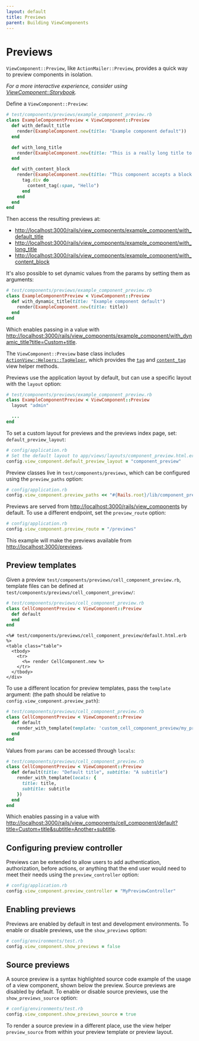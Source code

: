 ```yaml
---
layout: default
title: Previews
parent: Building ViewComponents
---
```


# Previews

`ViewComponent::Preview`, like `ActionMailer::Preview`, provides a quick way to preview components in isolation.

_For a more interactive experience, consider using [ViewComponent::Storybook](https://github.com/jonspalmer/view_component_storybook)._

Define a `ViewComponent::Preview`:

```ruby
# test/components/previews/example_component_preview.rb
class ExampleComponentPreview < ViewComponent::Preview
  def with_default_title
    render(ExampleComponent.new(title: "Example component default"))
  end

  def with_long_title
    render(ExampleComponent.new(title: "This is a really long title to see how the component renders this"))
  end

  def with_content_block
    render(ExampleComponent.new(title: "This component accepts a block of content")) do
      tag.div do
        content_tag(:span, "Hello")
      end
    end
  end
end
```

Then access the resulting previews at:

* <http://localhost:3000/rails/view_components/example_component/with_default_title>
* <http://localhost:3000/rails/view_components/example_component/with_long_title>
* <http://localhost:3000/rails/view_components/example_component/with_content_block>

It's also possible to set dynamic values from the params by setting them as arguments:

```ruby
# test/components/previews/example_component_preview.rb
class ExampleComponentPreview < ViewComponent::Preview
  def with_dynamic_title(title: "Example component default")
    render(ExampleComponent.new(title: title))
  end
end
```

Which enables passing in a value with <http://localhost:3000/rails/view_components/example_component/with_dynamic_title?title=Custom+title>.

The `ViewComponent::Preview` base class includes
[`ActionView::Helpers::TagHelper`](https://api.rubyonrails.org/classes/ActionView/Helpers/TagHelper.html), which provides the [`tag`](https://api.rubyonrails.org/classes/ActionView/Helpers/TagHelper.html#method-i-tag)
and [`content_tag`](https://api.rubyonrails.org/classes/ActionView/Helpers/TagHelper.html#method-i-content_tag) view helper methods.

Previews use the application layout by default, but can use a specific layout with the `layout` option:

```ruby
# test/components/previews/example_component_preview.rb
class ExampleComponentPreview < ViewComponent::Preview
  layout "admin"

  ...
end
```

To set a custom layout for previews and the previews index page, set: `default_preview_layout`:

```ruby
# config/application.rb
# Set the default layout to app/views/layouts/component_preview.html.erb
config.view_component.default_preview_layout = "component_preview"
```

Preview classes live in `test/components/previews`, which can be configured using the `preview_paths` option:

```ruby
# config/application.rb
config.view_component.preview_paths << "#{Rails.root}/lib/component_previews"
```

Previews are served from <http://localhost:3000/rails/view_components> by default. To use a different endpoint, set the `preview_route` option:

```ruby
# config/application.rb
config.view_component.preview_route = "/previews"
```

This example will make the previews available from <http://localhost:3000/previews>.

## Preview templates

Given a preview `test/components/previews/cell_component_preview.rb`, template files can be defined at `test/components/previews/cell_component_preview/`:

```ruby
# test/components/previews/cell_component_preview.rb
class CellComponentPreview < ViewComponent::Preview
  def default
  end
end
```

```erb
<%# test/components/previews/cell_component_preview/default.html.erb %>
<table class="table">
  <tbody>
    <tr>
      <%= render CellComponent.new %>
    </tr>
  </tbody>
</div>
```

To use a different location for preview templates, pass the `template` argument:
(the path should be relative to `config.view_component.preview_path`):

```ruby
# test/components/previews/cell_component_preview.rb
class CellComponentPreview < ViewComponent::Preview
  def default
    render_with_template(template: 'custom_cell_component_preview/my_preview_template')
  end
end
```

Values from `params` can be accessed through `locals`:

```ruby
# test/components/previews/cell_component_preview.rb
class CellComponentPreview < ViewComponent::Preview
  def default(title: "Default title", subtitle: "A subtitle")
    render_with_template(locals: {
      title: title,
      subtitle: subtitle
    })
  end
end
```

Which enables passing in a value with <http://localhost:3000/rails/view_components/cell_component/default?title=Custom+title&subtitle=Another+subtitle>.

## Configuring preview controller

Previews can be extended to allow users to add authentication, authorization, before actions, or anything that the end user would need to meet their needs using the `preview_controller` option:

```ruby
# config/application.rb
config.view_component.preview_controller = "MyPreviewController"
```

## Enabling previews

Previews are enabled by default in test and development environments. To enable or disable previews, use the `show_previews` option:

```ruby
# config/environments/test.rb
config.view_component.show_previews = false
```

## Source previews

A source preview is a syntax highlighted source code example of the usage of a view component, shown below the preview.
Source previews are disabled by default. To enable or disable source previews, use the `show_previews_source` option:

```ruby
# config/environments/test.rb
config.view_component.show_previews_source = true
```

To render a source preview in a different place, use the view helper `preview_source` from within your preview template or preview layout.